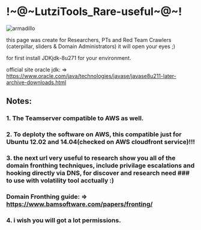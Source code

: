 # !~@~LutziTools_Rare-useful~@~!

![armadillo](https://user-images.githubusercontent.com/45577616/137899277-b470f31f-b885-4e02-8348-c92808e521bd.jpg)

this page was create for Researchers, PTs and Red Team Crawlers (caterpillar, sliders & Domain Administrators) it will open your eyes ;)

for first install JDKjdk-8u271 for your environment.

official site oracle jdk: => https://www.oracle.com/java/technologies/javase/javase8u211-later-archive-downloads.html

## Notes:
### 1. The Teamserver compatible to AWS as well.
### 2. To deploty the software on AWS, this compatible just for Ubuntu 12.02 and 14.04(checked on AWS cloudfront service)!!!
### 3. the next url very useful to research show you all of the domain fronthing techniques, include privilage escalations and hooking directly via DNS, for discover and research  need ### to use with  volatility tool acctually :)
### Domain Fronthing guide: => https://www.bamsoftware.com/papers/fronting/
### 4. i wish you will got a lot permissions.

